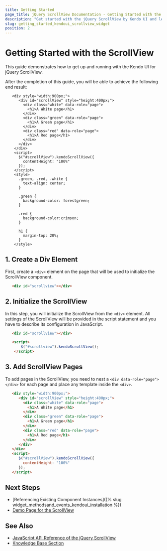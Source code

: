 ```yaml
---
title: Getting Started
page_title: jQuery ScrollView Documentation - Getting Started with the ScrollView
description: "Get started with the jQuery ScrollView by Kendo UI and learn how to create, initialize, and enable the component."
slug: getting_started_kendoui_scrollview_widget
position: 2
---
```


# Getting Started with the ScrollView

This guide demonstrates how to get up and running with the Kendo UI for jQuery ScrollView.

After the completion of this guide, you will be able to achieve the following end result:

```dojo
   <div style="width:900px;">
      <div id="scrollView" style="height:400px;">
        <div class="white" data-role="page">
          <h1>A White page</h1>
        </div>
        <div class="green" data-role="page">
          <h1>A Green page</h1>
        </div>
        <div class="red" data-role="page">
          <h1>A Red page</h1>
        </div>
      </div>
    </div>
    <script>
      $("#scrollView").kendoScrollView({
        contentHeight: "100%"
      });
    </script>
    <style>
      .green, .red, .white {
        text-align: center;
      }

      .green {
        background-color: forestgreen;
      }

      .red {
        background-color:crimson;
      }

      h1 {
        margin-top: 20%;
      }
    </style>
```

## 1. Create a Div Element

First, create a `<div>` element on the page that will be used to initialize the ScrollView component.

```html
   <div id="scrollview"></div>
```

## 2. Initialize the ScrollView

In this step, you will initialize the ScrollView from the `<div>` element. All settings of the ScrollView will be provided in the script statement and you have to describe its configuration in JavaScript.

```html
   <div id="scrollview"></div>

   <script>
       $("#scrollview").kendoScrollView(); 
    </script>
```

## 3. Add ScrollView Pages

To add pages in the ScrollView, you need to nest a `<div data-role="page"></div>` for each page and place any template inside the `<div>`.

```html
   <div style="width:900px;">
      <div id="scrollView" style="height:400px;">
        <div class="white" data-role="page">
          <h1>A White page</h1>
        </div>
        <div class="green" data-role="page">
          <h1>A Green page</h1>
        </div>
        <div class="red" data-role="page">
          <h1>A Red page</h1>
        </div>
      </div>
   </div>
   <script>
      $("#scrollView").kendoScrollView({
        contentHeight: "100%"
      });
   </script>
```


## Next Steps

* [Referencing Existing Component Instances]({% slug widget_methodsand_events_kendoui_installation %})
* [Demo Page for the ScrollView](https://demos.telerik.com/kendo-ui/scrollview/index)

## See Also

* [JavaScript API Reference of the jQuery ScrollView](/api/javascript/ui/scrollview)
* [Knowledge Base Section](/knowledge-base)

<script>
  window.onload = function() {
    document.getElementsByClassName("btn-run")[0].click();
  }
</script>
